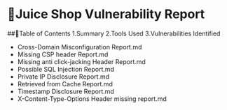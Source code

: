 # 📁Juice Shop Vulnerability Report

##🧭Table of Contents
1.Summary
2.Tools Used
3.Vulnerabilities Identified
- Cross-Domain Misconfiguration Report.md
- Missing CSP header Report.md
- Missing anti click-jacking Header Report.md
- Possible SQL Injection Report.md
- Private IP Disclosure Report.md
- Retrieved from Cache Report.md
- Timestamp Disclosure Report.md
- X-Content-Type-Options Header missing report.md
